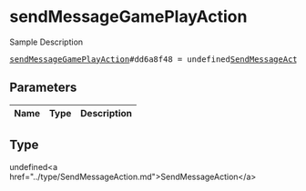 # sendMessageGamePlayAction

Sample Description

<pre>
<a href="../constructor/sendMessageGamePlayAction.md">sendMessageGamePlayAction</a>#dd6a8f48 = undefined<a href="../type/SendMessageAction.md">SendMessageAction</a>;
</pre>

## Parameters

| Name | Type | Description |
|------|:----:|-------------|

## Type

undefined&lt;a href=&#34;../type/SendMessageAction.md&#34;&gt;SendMessageAction&lt;/a&gt;
